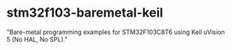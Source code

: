 # stm32f103-baremetal-keil
"Bare-metal programming examples for STM32F103C8T6 using Keil uVision 5 (No HAL, No SPL)."

